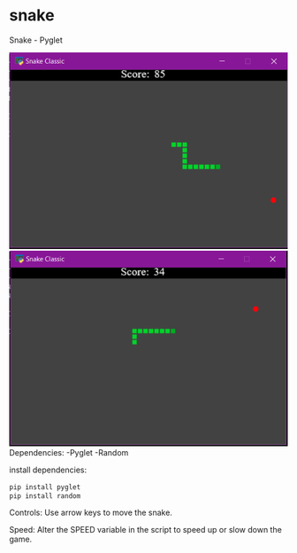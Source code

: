 # snake
Snake - Pyglet

![Snake](img1.png)
![Snake](img2.png)
Dependencies:
  -Pyglet
  -Random


install dependencies:

    pip install pyglet
    pip install random
 
Controls: Use arrow keys to move the snake.

Speed: Alter the SPEED variable in the script to speed up or slow down the game.
